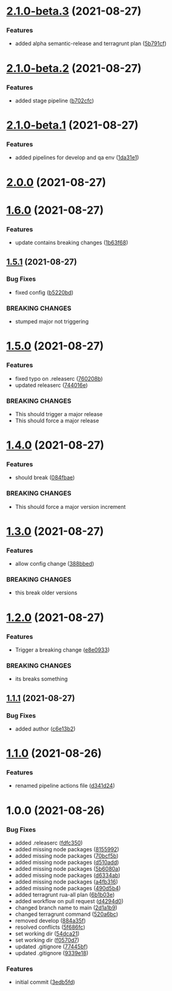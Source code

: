 # [2.1.0-beta.3](https://github.com/mackah666/terragrunt-infrastructure-demo/compare/v2.1.0-beta.2...v2.1.0-beta.3) (2021-08-27)


### Features

* added alpha semantic-release and terragrunt plan ([5b791cf](https://github.com/mackah666/terragrunt-infrastructure-demo/commit/5b791cf2a0fa6cade9ccf7dabff29e689346dc93))

# [2.1.0-beta.2](https://github.com/mackah666/terragrunt-infrastructure-demo/compare/v2.1.0-beta.1...v2.1.0-beta.2) (2021-08-27)


### Features

* added stage pipeline ([b702cfc](https://github.com/mackah666/terragrunt-infrastructure-demo/commit/b702cfcc77fb9a06e46e3cb7a37f62fa1d42b017))

# [2.1.0-beta.1](https://github.com/mackah666/terragrunt-infrastructure-demo/compare/v2.0.0...v2.1.0-beta.1) (2021-08-27)


### Features

* added pipelines for develop and qa env ([1da31e1](https://github.com/mackah666/terragrunt-infrastructure-demo/commit/1da31e1dc12639987cb92f651aae5839faf73a98))

# [2.0.0](https://github.com/mackah666/terragrunt-infrastructure-demo/compare/v1.6.0...v2.0.0) (2021-08-27)

# [1.6.0](https://github.com/mackah666/terragrunt-infrastructure-demo/compare/v1.5.1...v1.6.0) (2021-08-27)


### Features

* update contains breaking changes ([1b63f68](https://github.com/mackah666/terragrunt-infrastructure-demo/commit/1b63f6813c2c4fd4ab9c25f17c1013369d680091))

## [1.5.1](https://github.com/mackah666/terragrunt-infrastructure-demo/compare/v1.5.0...v1.5.1) (2021-08-27)


### Bug Fixes

* fixed config ([b5220bd](https://github.com/mackah666/terragrunt-infrastructure-demo/commit/b5220bd3626079be6b1053a0f3aa07d145602a1a))


### BREAKING CHANGES

* stumped major not triggering

# [1.5.0](https://github.com/mackah666/terragrunt-infrastructure-demo/compare/v1.4.0...v1.5.0) (2021-08-27)


### Features

* fixed typo on .releaserc ([760208b](https://github.com/mackah666/terragrunt-infrastructure-demo/commit/760208bda2f37354d98ed80c709ada6719de30de))
* updated releaserc ([744016e](https://github.com/mackah666/terragrunt-infrastructure-demo/commit/744016e93f1832626883d8bfbf7b6f03c2ab8086))


### BREAKING CHANGES

* This should trigger a major release
* This should force a major release

# [1.4.0](https://github.com/mackah666/terragrunt-infrastructure-demo/compare/v1.3.0...v1.4.0) (2021-08-27)


### Features

*  should break ([084fbae](https://github.com/mackah666/terragrunt-infrastructure-demo/commit/084fbaee726c038d6bff22d8c252cdadb4a2251c))


### BREAKING CHANGES

* This should force a major version increment

# [1.3.0](https://github.com/mackah666/terragrunt-infrastructure-demo/compare/v1.2.0...v1.3.0) (2021-08-27)


### Features

* allow config change ([388bbed](https://github.com/mackah666/terragrunt-infrastructure-demo/commit/388bbed7da6c67619cefe7e8c673d5849c48070e))


### BREAKING CHANGES

* this break older versions

# [1.2.0](https://github.com/mackah666/terragrunt-infrastructure-demo/compare/v1.1.1...v1.2.0) (2021-08-27)


### Features

* Trigger a breaking change ([e8e0933](https://github.com/mackah666/terragrunt-infrastructure-demo/commit/e8e09335b7a929121397925502ad219a3dc5027d))


### BREAKING CHANGES

* its breaks something

## [1.1.1](https://github.com/mackah666/terragrunt-infrastructure-demo/compare/v1.1.0...v1.1.1) (2021-08-27)


### Bug Fixes

* added author ([c6e13b2](https://github.com/mackah666/terragrunt-infrastructure-demo/commit/c6e13b2c88e657d2a55b27c05304cea183f460d0))

# [1.1.0](https://github.com/mackah666/terragrunt-infrastructure-demo/compare/v1.0.0...v1.1.0) (2021-08-26)


### Features

* renamed pipeline actions file ([d341d24](https://github.com/mackah666/terragrunt-infrastructure-demo/commit/d341d248527293a0e54a65753a7de502e2f2d6f0))

# 1.0.0 (2021-08-26)


### Bug Fixes

* added .releaserc ([fdfc350](https://github.com/mackah666/terragrunt-infrastructure-demo/commit/fdfc350a3c9595e200e739c18a365f7e91eb3a29))
* added missing node packages ([8155992](https://github.com/mackah666/terragrunt-infrastructure-demo/commit/8155992f2b904b0595aca423ee60fe2b84969442))
* added missing node packages ([70bcf5b](https://github.com/mackah666/terragrunt-infrastructure-demo/commit/70bcf5bf391cb3342806d8c104cb0af454a522a9))
* added missing node packages ([d510add](https://github.com/mackah666/terragrunt-infrastructure-demo/commit/d510add9a440b9249a257e9daa20483fabb3a791))
* added missing node packages ([5b6080a](https://github.com/mackah666/terragrunt-infrastructure-demo/commit/5b6080a661039e11263c488a11fb00714d0def5b))
* added missing node packages ([d6334ab](https://github.com/mackah666/terragrunt-infrastructure-demo/commit/d6334abdcdb6041e31c6f12f0a03595ed9529263))
* added missing node packages ([a4fb316](https://github.com/mackah666/terragrunt-infrastructure-demo/commit/a4fb3161e943c4b04eb7df98c030185d4a41b9b2))
* added missing node packages ([490d5b4](https://github.com/mackah666/terragrunt-infrastructure-demo/commit/490d5b439bfcaa99e896f38df29660b30fa71df1))
* added terragrunt rua-all plan ([6b1b03e](https://github.com/mackah666/terragrunt-infrastructure-demo/commit/6b1b03e70ee9248c567c45a899eb40315a09667d))
* added workflow on pull request ([d4294d0](https://github.com/mackah666/terragrunt-infrastructure-demo/commit/d4294d08c8b19deae64af6de8a025f44b4be7f5c))
* changed branch name to main ([2d1a1b9](https://github.com/mackah666/terragrunt-infrastructure-demo/commit/2d1a1b9c0a73ecd2df1063c3b63c63cc50b6fe82))
* changed terragrunt command ([520a6bc](https://github.com/mackah666/terragrunt-infrastructure-demo/commit/520a6bcb3304595fd0937038b08a49eea171432d))
* removed develop ([884a35f](https://github.com/mackah666/terragrunt-infrastructure-demo/commit/884a35fc406db784b9e90ae71b44587074493395))
* resolved conflicts ([5f686fc](https://github.com/mackah666/terragrunt-infrastructure-demo/commit/5f686fca96aeaed6e744a110cfa102055e8154a0))
* set working dir ([54dca21](https://github.com/mackah666/terragrunt-infrastructure-demo/commit/54dca2152ef3ed2562ac83cf317f136d61b10901))
* set working dir ([f0570d7](https://github.com/mackah666/terragrunt-infrastructure-demo/commit/f0570d7fb4ed5c09c24b457cfb5f07e574c48a86))
* updated .gitignore ([77445bf](https://github.com/mackah666/terragrunt-infrastructure-demo/commit/77445bf75d30cb9be5c9c17b2c28a86041f0ac81))
* updated .gitignore ([9339e18](https://github.com/mackah666/terragrunt-infrastructure-demo/commit/9339e182b152ba3465691e4929b826935917a69e))


### Features

* initial commit ([3edb5fd](https://github.com/mackah666/terragrunt-infrastructure-demo/commit/3edb5fd2d9bd01e0009432a9eb2537a23ebc82b7))
